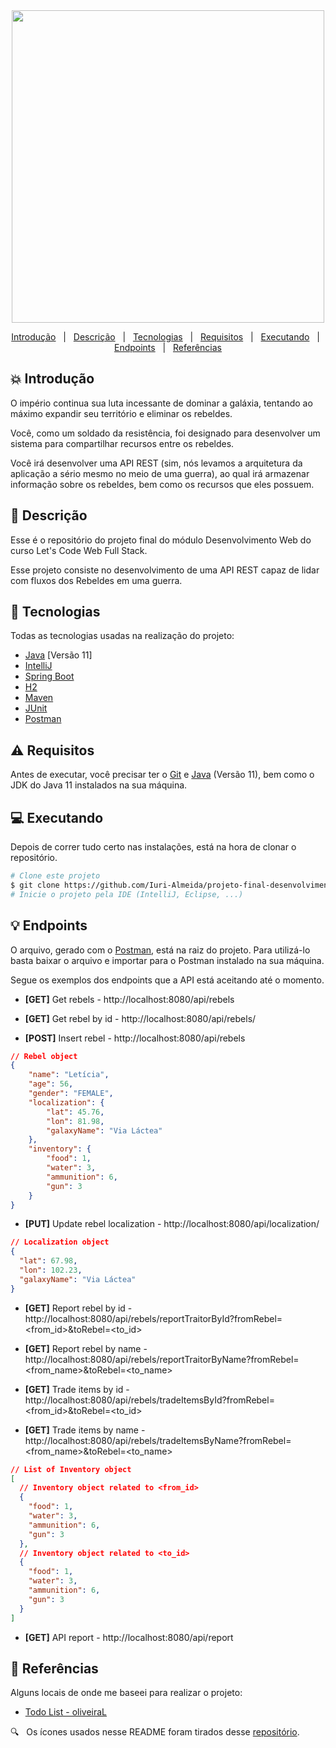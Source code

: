 <div align='center'>
  
  <img width="500" src="https://user-images.githubusercontent.com/60857927/158478144-97443a36-d2e6-4028-9818-f805aafafe52.png" />
  
</div>

<div align = "center">

<p>

  <a href="#introducao">Introdução</a> &#xa0; | &#xa0;
  <a href="#descricao">Descrição</a> &#xa0; | &#xa0;
  <a href="#tecnologias">Tecnologias</a> &#xa0; | &#xa0;
  <a href="#requisitos">Requisitos</a> &#xa0; | &#xa0;
  <a href="#executando">Executando</a> &#xa0; | &#xa0;
  <a href="#endpoints">Endpoints</a> &#xa0; | &#xa0;
  <a href="#referencias">Referências</a>

</p>

</div>

<div id = "introducao">

## :boom: Introdução ##

<p>

  O império continua sua luta incessante de dominar a galáxia, tentando ao máximo expandir seu território e eliminar os rebeldes.
  
  Você, como um soldado da resistência, foi designado para desenvolver um sistema para compartilhar recursos entre os rebeldes.

  Você irá desenvolver uma API REST (sim, nós levamos a arquitetura da aplicação a sério mesmo no meio de uma guerra), ao qual irá armazenar informação sobre os rebeldes, bem como os recursos que eles possuem.

</p>

</div>

<div id = "descricao">

## :pushpin: Descrição ##

<p>

  Esse é o repositório do projeto final do módulo Desenvolvimento Web do curso Let's Code Web Full Stack.

  Esse projeto consiste no desenvolvimento de uma API REST capaz de lidar com fluxos dos Rebeldes em uma guerra.

</p>

</div>

<div id = "tecnologias">

## :rocket: Tecnologias ##

Todas as tecnologias usadas na realização do projeto:

* [Java][java] [Versão 11]
* [IntelliJ][intellij]
* [Spring Boot][spring_boot]
* [H2][h2]
* [Maven][maven]
* [JUnit][junit]
* [Postman][postman]

</div>

<div id = "requisitos">

## :warning: Requisitos ##

<p>

  Antes de executar, você precisar ter o [Git][git] e [Java][java] (Versão 11), bem como o JDK do Java 11 instalados na sua máquina.

</p>

</div>

<div id = "executando">

## :computer: Executando ##

<p>

  Depois de correr tudo certo nas instalações, está na hora de clonar o repositório.

</p>

```bash
# Clone este projeto
$ git clone https://github.com/Iuri-Almeida/projeto-final-desenvolvimento-web.git
# Inicie o projeto pela IDE (IntelliJ, Eclipse, ...)
```

</div>

<div id = "endpoints">

## :bulb: Endpoints ##

<p>

  O arquivo, gerado com o [Postman][postman], está na raiz do projeto. Para utilizá-lo basta baixar o arquivo e importar para o Postman instalado na sua máquina.

  Segue os exemplos dos endpoints que a API está aceitando até o momento.

</p>

* **[GET]** Get rebels - http://localhost:8080/api/rebels


* **[GET]** Get rebel by id - http://localhost:8080/api/rebels/<id>


* **[POST]** Insert rebel - http://localhost:8080/api/rebels
```json
// Rebel object
{
    "name": "Letícia",
    "age": 56,
    "gender": "FEMALE",
    "localization": {
        "lat": 45.76,
        "lon": 81.98,
        "galaxyName": "Via Láctea"
    },
    "inventory": {
        "food": 1,
        "water": 3,
        "ammunition": 6,
        "gun": 3
    }
}
```

* **[PUT]** Update rebel localization - http://localhost:8080/api/localization/<id>
```json
// Localization object
{
  "lat": 67.98,
  "lon": 102.23,
  "galaxyName": "Via Láctea"
}
```

* **[GET]** Report rebel by id - http://localhost:8080/api/rebels/reportTraitorById?fromRebel=<from_id>&toRebel=<to_id>

* **[GET]** Report rebel by name - http://localhost:8080/api/rebels/reportTraitorByName?fromRebel=<from_name>&toRebel=<to_name>

* **[GET]** Trade items by id - http://localhost:8080/api/rebels/tradeItemsById?fromRebel=<from_id>&toRebel=<to_id>
* **[GET]** Trade items by name - http://localhost:8080/api/rebels/tradeItemsByName?fromRebel=<from_name>&toRebel=<to_name>
```json
// List of Inventory object
[
  // Inventory object related to <from_id>
  {
    "food": 1,
    "water": 3,
    "ammunition": 6,
    "gun": 3
  },
  // Inventory object related to <to_id>
  {
    "food": 1,
    "water": 3,
    "ammunition": 6,
    "gun": 3
  }
]
```

* **[GET]** API report - http://localhost:8080/api/report

</div>

<div id = "referencias">

## :key: Referências ##

Alguns locais de onde me baseei para realizar o projeto:

* [Todo List - oliveiraL][todo_list_repo]

:mag: &#xa0; Os ícones usados nesse README foram tirados desse [repositório][icones].

</div>

<!-- Links -->
[java]: https://www.java.com/pt-BR/
[intellij]: https://www.jetbrains.com/idea/
[git]: https://git-scm.com
[icones]: https://gist.github.com/rxaviers/7360908
[spring_boot]: https://spring.io/
[h2]: https://www.h2database.com/html/main.html
[maven]: https://maven.apache.org/
[junit]: https://junit.org/junit5/
[todo_list_repo]: https://github.com/oliveiraL/todo-list
[postman]: https://www.postman.com/